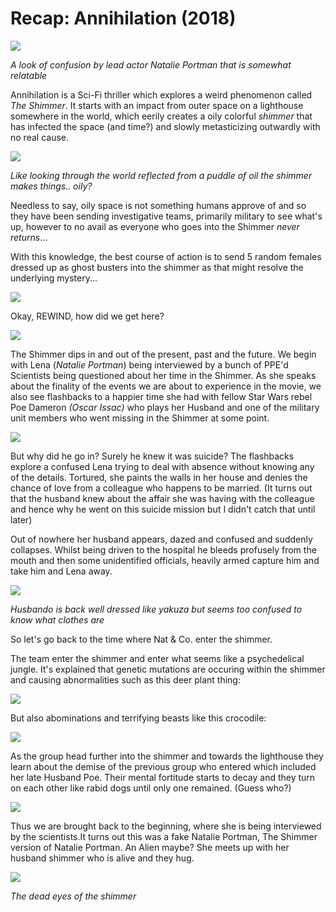 # Recap: Annihilation (2018)


<img src="https://www.denofgeek.com/wp-content/uploads/2018/02/annihilation.jpg?resize=768%2C432/">

*A look of confusion by lead actor Natalie Portman that is somewhat relatable*

Annihilation is a Sci-Fi thriller which explores a weird phenomenon called *The Shimmer*. It starts with an impact from outer space on a lighthouse somewhere in the world, which eerily creates a oily colorful *shimmer* that has infected the space (and time?) and slowly metasticizing outwardly with no real cause. 


<img src="https://miro.medium.com/max/720/1*lRejqYOgOGxumNEd7ZSGsQ.jpeg"/>

*Like looking through the world reflected from a puddle of oil the shimmer makes things.. oily?*

Needless to say, oily space is not something humans approve of and so they have been sending investigative teams, primarily military to see what's up, however to no avail as everyone who goes into the Shimmer *never returns*...

With this knowledge, the best course of action is to send 5 random females dressed up as ghost busters into the shimmer as that might resolve the underlying mystery...


<img src="https://i2.wp.com/thirdcoastreview.com/wp-content/uploads/2018/02/Annihilation.jpg?resize=639%2C359&ssl=1"/>

Okay, REWIND, how did we get here?

<img src="https://i2.wp.com/www.tor.com/wp-content/uploads/2018/06/Annihilation-04.jpg?fit=740%2C+9999&crop=0%2C0%2C100%2C350px&ssl=1"/>

The Shimmer dips in and out of the present, past and the future. We begin with Lena (*Natalie Portman*) being interviewed by a bunch of PPE'd Scientists being questioned about her time in the Shimmer. As she speaks about the finality of the events we are about to experience in the movie, we also see flashbacks to a happier time she had with fellow Star Wars rebel Poe Dameron *(Oscar Issac)* who plays her Husband and one of the military unit members who went missing in the Shimmer at some point. 

<img src="https://cdn.vox-cdn.com/thumbor/7pyZ3qB1Gndd-nuiOlTf3xL4XPk=/1400x0/filters:no_upscale()/cdn.vox-cdn.com/uploads/chorus_asset/file/10280421/anh_ff_014r.jpg"/>

But why did he go in? Surely he knew it was suicide? The flashbacks explore a confused Lena trying to deal with absence without knowing any of the details. Tortured, she paints the walls in her house and denies the chance of love from a colleague who happens to be married. (It turns out that the husband knew about the affair she was having with the colleague and hence why he went on this suicide mission but I didn't catch that until later)

Out of nowhere her husband appears, dazed and confused and suddenly collapses. Whilst being driven to the hospital he bleeds profusely from the mouth and then some unidentified officials, heavily armed capture him and take him and Lena away.

<img src="https://d13ezvd6yrslxm.cloudfront.net/wp/wp-content/images/alternate-Annihilation-ending-700x300.jpg"/>

*Husbando is back well dressed like yakuza but seems too confused to know what clothes are*

So let's go back to the time where Nat & Co. enter the shimmer.

The team enter the shimmer and enter what seems like a psychedelical jungle. It's explained that genetic mutations are occuring within the shimmer and causing abnormalities such as this deer plant thing:

<img src="https://miro.medium.com/max/2250/1*7Rwj9RsvpYbEOg4i9sQX-g.jpeg"/>

But also abominations and terrifying beasts like this crocodile:

<img src="https://nypost.com/wp-content/uploads/sites/2/2018/02/annihilation1a.jpg?quality=80&strip=all"/>

As the group head further into the shimmer and towards the lighthouse they learn about the demise of the previous group who entered which included her late Husband Poe. Their mental fortitude starts to decay and they turn on each other like rabid dogs until only one remained. (Guess who?)

<img src="https://miro.medium.com/max/3328/1*7QMaNzTAZdfXV-CcmgqxPw.jpeg"/>

Thus we are brought back to the beginning, where she is being interviewed by the scientists.It turns out this was a fake Natalie Portman, The Shimmer version of Natalie Portman. An Alien maybe? She meets up with her husband shimmer who is alive and they hug. 

<img src="https://blogs.iu.edu/aplaceforfilm/files/2018/03/Annihilation-eyes-2fphwvq-1024x423.png"/>

*The dead eyes of the shimmer*
